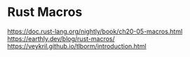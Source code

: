 # Rust Macros

<https://doc.rust-lang.org/nightly/book/ch20-05-macros.html>
<https://earthly.dev/blog/rust-macros/>
<https://veykril.github.io/tlborm/introduction.html>